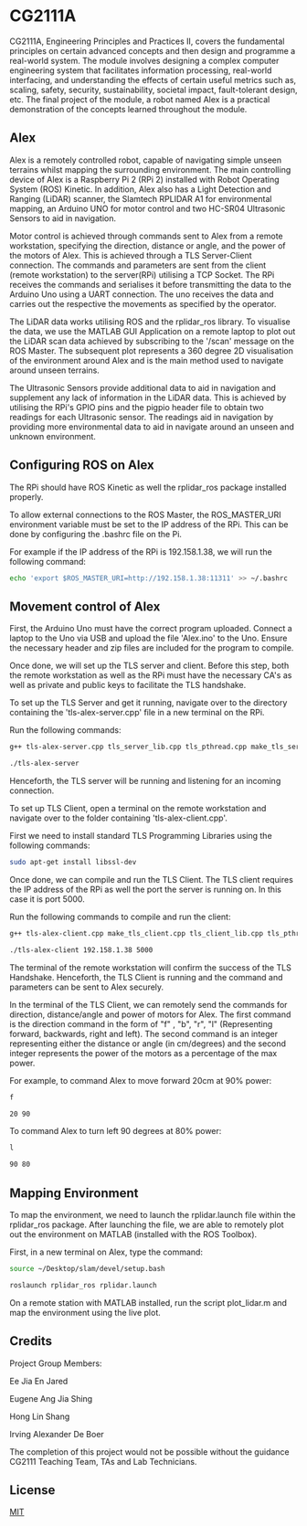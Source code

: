 # CG2111A

CG2111A, Engineering Principles and Practices II, covers the fundamental principles on certain advanced concepts and then design and programme a real-world system. The module involves designing a complex computer engineering system that facilitates information processing, real-world interfacing, and understanding the effects of certain useful metrics such as, scaling, safety, security, sustainability, societal impact, fault-tolerant design, etc. The final project of the module, a robot named Alex is a practical demonstration of the concepts learned throughout the module.

## Alex

Alex is a remotely controlled robot, capable of navigating simple unseen terrains whilst mapping the surrounding environment. The main controlling device of Alex is a Raspberry Pi 2 (RPi 2) installed with Robot Operating System (ROS) Kinetic. In addition, Alex also has a  Light Detection and Ranging (LiDAR) scanner, the Slamtech RPLIDAR A1 for environmental mapping, an Arduino UNO for motor control and two HC-SR04 Ultrasonic Sensors to aid in navigation.

Motor control is achieved through commands sent to Alex from a remote workstation, specifying the direction, distance or angle, and the power of the motors of Alex. This is achieved through a TLS Server-Client connection. The commands and parameters are sent from the client (remote workstation) to the server(RPi) utilising a TCP Socket. The RPi receives the commands and serialises it before transmitting the data to the Arduino Uno using a UART connection. The uno receives the data and carries out the respective the movements as specified by the operator.

The LiDAR data works utilising ROS and the rplidar_ros library. To visualise the data, we use the MATLAB GUI Application on a remote laptop to plot out the LiDAR scan data achieved by subscribing to the '/scan' message on the ROS Master. The subsequent plot represents a 360 degree 2D visualisation of the environment around Alex and is the main method used to navigate around unseen terrains.

The Ultrasonic Sensors provide additional data to aid in navigation and supplement any lack of information in the LiDAR data. This is achieved by utilising the RPi's GPIO pins and the pigpio header file to obtain two readings for each Ultrasonic sensor. The readings aid in navigation by providing more environmental data to aid in navigate around an unseen and unknown environment.


## Configuring ROS on Alex

The RPi should have ROS Kinetic as well the rplidar_ros package installed properly. 

To allow external connections to the ROS Master, the ROS_MASTER_URI environment variable must be set to the IP address of the RPi. This can be done by configuring the .bashrc file on the Pi.

For example if the IP address of the RPi is 192.158.1.38, we will run the following command:

```bash
echo 'export $ROS_MASTER_URI=http://192.158.1.38:11311' >> ~/.bashrc
```

## Movement control of Alex

First, the Arduino Uno must have the correct program uploaded. Connect a laptop to the Uno via USB and upload the file 'Alex.ino' to the Uno. Ensure the necessary header and zip files are included for the program to compile. 


Once done, we will set up the TLS server and client. Before this step, both the remote workstation as well as the RPi must have the necessary CA's as well as private and public keys to facilitate the TLS handshake.

To set up the TLS Server and get it running, navigate over to the directory containing the 'tls-alex-server.cpp' file in a new terminal on the RPi. 

Run the following commands:

```bash
g++ tls-alex-server.cpp tls_server_lib.cpp tls_pthread.cpp make_tls_server.cpp tls_common_lib.cpp serial.cpp serialize.cpp -pthread -lssl -lcrypto -o tls-alex-server

./tls-alex-server
```

Henceforth, the TLS server will be running and listening for an incoming connection.

To set up TLS Client, open a terminal on the remote workstation and navigate over to the folder containing 'tls-alex-client.cpp'. 

First we need to install standard TLS Programming Libraries using the following commands:

```bash
sudo apt-get install libssl-dev
```

Once done, we can compile and run the TLS Client. The TLS client requires the IP address of the RPi as well the port the server is running on. In this case it is port 5000.

Run the following commands to compile and run the client:

```bash
g++ tls-alex-client.cpp make_tls_client.cpp tls_client_lib.cpp tls_pthread.cpp tls_common_lib.cpp -pthread -lssl -lcrypto -o tls-alex-client

./tls-alex-client 192.158.1.38 5000
```
The terminal of the remote workstation will confirm the success of the TLS Handshake. Henceforth, the TLS Client is running and the command and parameters can be sent to Alex securely.


In the terminal of the TLS Client, we can remotely send the commands for direction, distance/angle and power of motors for Alex. The first command is the direction command in the form of "f" , "b", "r", "l" (Representing forward, backwards, right and left). The second command is an integer representing either the distance or angle (in cm/degrees) and the second integer represents the power of the motors as a percentage of the max power. 

For example, to command Alex to move forward 20cm at 90% power:

```bash
f

20 90
```

To command Alex to turn left 90 degrees at 80% power:

```bash
l

90 80
```  


## Mapping Environment

To map the environment, we need to launch the rplidar.launch file within the rplidar_ros package. After launching the file, we are able to remotely plot out the environment on MATLAB (installed with the ROS Toolbox).

First, in a new terminal on Alex, type the command:

```bash
source ~/Desktop/slam/devel/setup.bash

roslaunch rplidar_ros rplidar.launch
```

On a remote station with MATLAB installed, run the script plot_lidar.m and map the environment using the live plot.

## Credits

Project Group Members:

Ee Jia En Jared

Eugene Ang Jia Shing

Hong Lin Shang

Irving Alexander De Boer

The completion of this project would not be possible without the guidance CG2111 Teaching Team, TAs and Lab Technicians.

## License
[MIT](https://choosealicense.com/licenses/mit/)   
